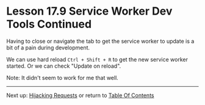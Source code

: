 # Lesson 17.9 Service Worker Dev Tools Continued

Having to close or navigate the tab to get the service worker to update is a bit of a pain during development. 

We can use hard reload `Ctrl + Shift + R` to get the new service worker started. Or we can check "Update on reload".

Note: It didn't seem to work for me that well.

- - -
Next up: [Hijacking Requests](ND024_Part2_Lesson17_10.md) or return to [Table Of Contents](./ND024_TableOfContents.md)
